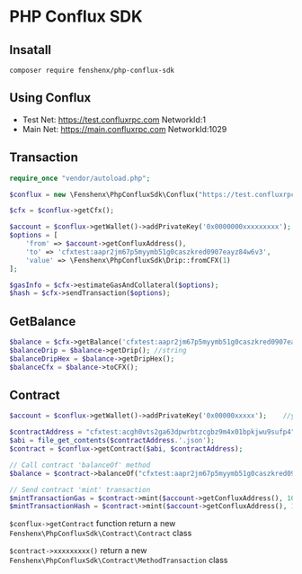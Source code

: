 # PHP Conflux SDK

## Insatall

```shell
composer require fenshenx/php-conflux-sdk
```

## Using Conflux

- Test Net: https://test.confluxrpc.com  NetworkId:1
- Main Net: https://main.confluxrpc.com  NetworkId:1029

## Transaction

```php
require_once "vendor/autoload.php";

$conflux = new \Fenshenx\PhpConfluxSdk\Conflux("https://test.confluxrpc.com", 1);

$cfx = $conflux->getCfx();

$account = $conflux->getWallet()->addPrivateKey('0x0000000xxxxxxxxx');  //your private key
$options = [
    'from' => $account->getConfluxAddress(),
    'to' => 'cfxtest:aapr2jm67p5myymb51g0caszkred0907eayz84w6v3',
    'value' => \Fenshenx\PhpConfluxSdk\Drip::fromCFX(1)
];

$gasInfo = $cfx->estimateGasAndCollateral($options);
$hash = $cfx->sendTransaction($options);
```

## GetBalance

```php
$balance = $cfx->getBalance('cfxtest:aapr2jm67p5myymb51g0caszkred0907eayz84w6v3');
$balanceDrip = $balance->getDrip(); //string
$balanceDripHex = $balance->getDripHex();
$balanceCfx = $balance->toCFX();
```

## Contract

```php
$account = $conflux->getWallet()->addPrivateKey('0x00000xxxxx');    //your private key

$contractAddress = "cfxtest:acgh0vts2ga63dpwrbtzcgbz9m4x01bpkjwu9sufp4";
$abi = file_get_contents($contractAddress.'.json');
$contract = $conflux->getContract($abi, $contractAddress);

// Call contract 'balanceOf' method
$balance = $contract->balanceOf("cfxtest:aapr2jm67p5myymb51g0caszkred0907eayz84w6v3")->send();

// Send contract 'mint' transaction
$mintTransactionGas = $contract->mint($account->getConfluxAddress(), 100)->estimateGasAndCollateral($account);
$mintTransactionHash = $contract->mint($account->getConfluxAddress(), 100)->sendTransaction($account);
```

`$conflux->getContract` function return a new `Fenshenx\PhpConfluxSdk\Contract\Contract` class

`$contract->xxxxxxxxx()` return a new `Fenshenx\PhpConfluxSdk\Contract\MethodTransaction` class